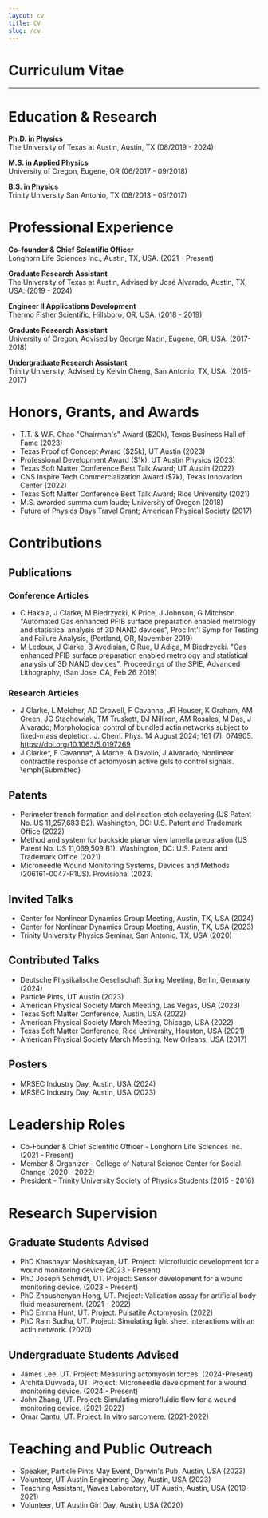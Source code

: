 ```yaml
---
layout: cv
title: CV
slug: /cv
---
```


# Curriculum Vitae 
---
# Education & Research

**Ph.D. in Physics**   
The University of Texas at Austin, Austin, TX (08/2019 - 2024)  

**M.S. in Applied Physics**  
University of Oregon, Eugene, OR (06/2017 - 09/2018)  

**B.S. in Physics**  
Trinity University San Antonio, TX (08/2013 - 05/2017)  

# Professional Experience 

**Co-founder & Chief Scientific Officer**  
Longhorn Life Sciences Inc., Austin, TX, USA. (2021 - Present)  

**Graduate Research Assistant**  
The University of Texas at Austin, Advised by José Alvarado, Austin, TX, USA. (2019 - 2024)  

**Engineer II Applications Development**  
Thermo Fisher Scientific, Hillsboro, OR, USA. (2018 - 2019)  

**Graduate Research Assistant**  
University of Oregon, Advised by George Nazin, Eugene, OR, USA. (2017-2018)  

**Undergraduate Research Assistant**  
Trinity University, Advised by Kelvin Cheng, San Antonio, TX, USA. (2015-2017)  

# Honors, Grants, and Awards 
- T.T. & W.F. Chao "Chairman's" Award (\$20k), Texas Business Hall of Fame (2023)
- Texas Proof of Concept Award (\$25k), UT Austin (2023) 
- Professional Development Award (\$1k), UT Austin Physics (2023) 
- Texas Soft Matter Conference Best Talk Award; UT Austin (2022) 
- CNS Inspire Tech Commercialization Award (\$7k), Texas Innovation Center (2022) 
- Texas Soft Matter Conference Best Talk Award; Rice University (2021) 
- M.S. awarded summa cum laude; University of Oregon (2018) 
- Future of Physics Days Travel Grant; American Physical Society (2017)

# Contributions 

## Publications 

### Conference Articles 
- C Hakala, J Clarke, M Biedrzycki, K Price, J Johnson, G Mitchson. "Automated Gas enhanced PFIB surface preparation enabled metrology and statistical analysis of 3D NAND devices", Proc Int'l Symp for Testing and Failure Analysis, (Portland, OR, November 2019)
- M Ledoux, J Clarke, B Avedisian, C Rue, U Adiga, M Biedrzycki. "Gas enhanced PFIB surface preparation enabled metrology and statistical analysis of 3D NAND devices", Proceedings of the SPIE, Advanced Lithography, (San Jose, CA, Feb 26 2019)

### Research Articles 
- J Clarke, L Melcher, AD Crowell, F Cavanna, JR Houser, K Graham, AM Green, JC Stachowiak, TM Truskett, DJ Milliron, AM Rosales, M Das, J Alvarado; Morphological control of bundled actin networks subject to fixed-mass depletion. J. Chem. Phys. 14 August 2024; 161 (7): 074905. https://doi.org/10.1063/5.0197269
- J Clarke*, F Cavanna*, A Marne, A Davolio, J Alvarado; Nonlinear contractile response of actomyosin active gels to control signals. \emph{Submitted}

## Patents 
- Perimeter trench formation and delineation etch delayering (US Patent No. US 11,257,683 B2). Washington, DC: U.S. Patent and Trademark Office (2022) 
- Method and system for backside planar view lamella preparation (US Patent No. US 11,069,509 B1). Washington, DC: U.S. Patent and Trademark Office (2021) 
- Microneedle Wound Monitoring Systems,
Devices and Methods (206161-0047-P1US). Provisional (2023)

## Invited Talks 
- Center for Nonlinear Dynamics Group Meeting, Austin, TX, USA (2024) 
- Center for Nonlinear Dynamics Group Meeting, Austin, TX, USA (2023) 
- Trinity University Physics Seminar, San Antonio, TX, USA (2020)

## Contributed Talks 
- Deutsche Physikalische Gesellschaft Spring Meeting, Berlin, Germany (2024) 
- Particle Pints, UT Austin (2023) 
- American Physical Society March Meeting, Las Vegas, USA (2023) 
- Texas Soft Matter Conference, Austin, USA (2022) 
- American Physical Society March Meeting, Chicago, USA (2022) 
- Texas Soft Matter Conference, Rice University, Houston, USA (2021) 
- American Physical Society March Meeting, New Orleans, USA (2017)

## Posters 
- MRSEC Industry Day, Austin, USA (2024) 
- MRSEC Industry Day, Austin, USA (2023)

# Leadership Roles 
- Co-Founder & Chief Scientific Officer - Longhorn Life Sciences Inc. (2021 - Present) 
- Member & Organizer - College of Natural Science Center for Social Change (2020 - 2022)
- President - Trinity University Society of Physics Students (2015 - 2016)

# Research Supervision 
## Graduate Students Advised 
- PhD Khashayar Moshksayan, UT. Project: Microfluidic development for a wound monitoring device (2023 - Present) 
- PhD Joseph Schmidt, UT. Project: Sensor development for a wound monitoring device. (2023 - Present) 
- PhD Zhoushenyan Hong, UT. Project: Validation assay for artificial body fluid measurement. (2021 - 2022) 
- PhD Emma Hunt, UT. Project: Pulsatile Actomyosin. (2022) 
- PhD Ram Sudha, UT. Project: Simulating light sheet interactions with an actin network. (2020)

## Undergraduate Students Advised 
- James Lee, UT. Project: Measuring actomyosin forces. (2024-Present) 
- Archita Duvvada, UT. Project: Microneedle development for a wound monitoring device. (2024 - Present) 
- John Zhang, UT. Project: Simulating microfluidic flow for a wound monitoring device. (2021-2022) 
- Omar Cantu, UT. Project: In vitro sarcomere. (2021-2022)

# Teaching and Public Outreach 
- Speaker, Particle Pints May Event, Darwin's Pub, Austin, USA (2023) 
- Volunteer, UT Austin Engineering Day, Austin, USA (2023) 
- Teaching Assistant, Waves Laboratory, UT Austin, Austin, USA (2019-2021) 
- Volunteer, UT Austin Girl Day, Austin, USA (2020)

<br />
